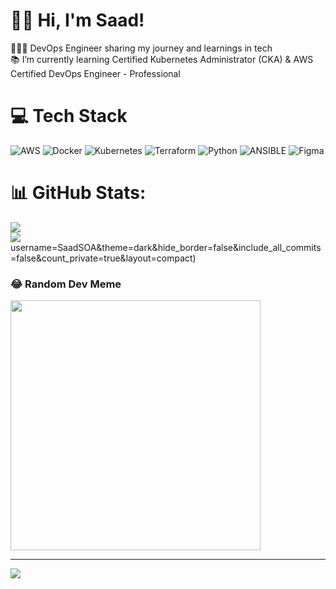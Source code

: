 # 👋🏾 Hi, I'm Saad!
👨🏾‍💻 DevOps Engineer sharing my journey and learnings in tech <br/>
📚 I’m currently learning Certified Kubernetes Administrator (CKA) &  AWS Certified DevOps Engineer - Professional<be>



# 💻 Tech Stack
![AWS](https://img.shields.io/badge/AWS-%23FF9900.svg?style=flat-square&logo=amazon-aws&logoColor=white) ![Docker](https://img.shields.io/badge/docker-%230db7ed.svg?style=flat-square&logo=docker&logoColor=white) ![Kubernetes](https://img.shields.io/badge/kubernetes-%23326ce5.svg?style=flat-square&logo=kubernetes&logoColor=white) ![Terraform](https://img.shields.io/badge/terraform-%235835CC.svg?style=flat-square&logo=terraform&logoColor=white) ![Python](https://img.shields.io/badge/python-3670A0?style=flat-square&logo=python&logoColor=ffdd54) ![ANSIBLE](https://img.shields.io/badge/ansible-%231A1918.svg?style=flat-square&logo=ansible&logoColor=white)  ![Figma](https://img.shields.io/badge/figma-%23F24E1E.svg?style=flat-square&logo=figma&logoColor=white)
# 📊 GitHub Stats:
![](https://github-readme-stats.vercel.app/api?username=SaadSOA&theme=dark&hide_border=false&include_all_commits=false&count_private=true)<br/>
![](https://github-readme-streak-stats.herokuapp.com/?user=SaadSOA&theme=dark&hide_border=false)<br/>
username=SaadSOA&theme=dark&hide_border=false&include_all_commits=false&count_private=true&layout=compact)

### 😂 Random Dev Meme
<img src='https://randommeme-five.vercel.app/' style="height: 400px;"/>

---
[![](https://visitcount.itsvg.in/api?id=SaadSOA&icon=9&color=0)](https://visitcount.itsvg.in)

<!-- Proudly created with GPRM ( https://gprm.itsvg.in ) -->
